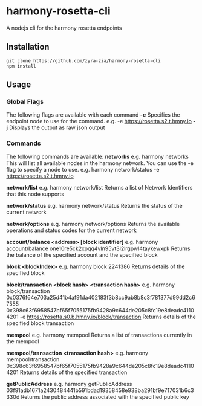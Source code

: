 
# harmony-rosetta-cli
A nodejs cli for the harmony rosetta endpoints

## Installation

    git clone https://github.com/zyra-zia/harmony-rosetta-cli
    npm install

## Usage

### Global Flags
The following flags are available with each command
**-e** 
Specifies the endpoint node to use for the command. e.g. -e https://rosetta.s2.t.hmny.io
**-j**
Displays the output as raw json output

### Commands
The following commands are available:
**networks**
e.g. harmony networks
This will list all available nodes in the harmony network. You can use the -e flag to specify a node to use. e.g. harmony network/status -e https://rosetta.s2.t.hmny.io

**network/list**
e.g. harmony network/list
Returns a list of Network Identifiers that this node supports

**network/status**
e.g. harmony network/status
Returns the status of the current network

**network/options**
e.g. harmony network/options
Returns the available operations and status codes for the current network

**account/balance \<address\> [block identifier]**
e.g. harmony account/balance one10re5ck2xpqq4vln95vt3l2lrgpwl4taykewxpk
Returns the balance of the specified account and the specified block

**block \<blockIndex\>**
e.g. harmony block 2241386
Returns details of the specified block

**block/transaction \<block hash\>  \<transaction hash\>**
e.g. harmony block/transaction 0x0376f64e703a25d41b4af91da402183f3b8cc9ab8b8c3f781377d99dd2c67555 0x398c63f6958547bf65f7055175fb9428a9c644de205c8fc19e8deadc41104201 -e https://rosetta.s0.b.hmny.io/block/transaction
Returns details of the specified block transaction

**mempool**
e.g. harmony mempool
Returns a list of transactions currently in the mempool

**mempool/transaction \<transaction hash\>**
e.g. harmony mempool/transaction 0x398c63f6958547bf65f7055175fb9428a9c644de205c8fc19e8deadc41104201
Returns details of the specified transaction

**getPublicAddress**
e.g. harmony getPublicAddress 03f91adb1671a2430484441b591bdad19358458e938ba291bf9e717031b6c3330d
Returns the public address associated with the specified public key
